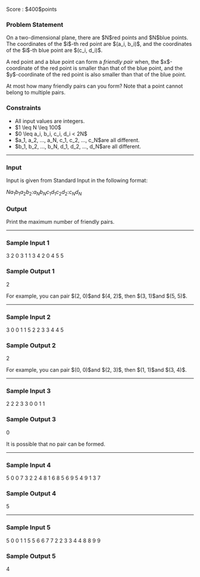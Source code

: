 
<div>

<span>

<span>

<p>
Score : $400$points
</p>

<div>

<section>

### **Problem Statement**

<p>
On a two-dimensional plane, there are $N$red points and $N$blue points.
The coordinates of the $i$-th red point are $(a_i, b_i)$, and the coordinates of the $i$-th blue point are $(c_i, d_i)$.
</p>

<p>
A red point and a blue point can form a 
<em>
friendly pair
</em>
when, the $x$-coordinate of the red point is smaller than that of the blue point, and the $y$-coordinate of the red point is also smaller than that of the blue point.
</p>

<p>
At most how many friendly pairs can you form? Note that a point cannot belong to multiple pairs.
</p>

</section>

</div>

<div>

<section>

### **Constraints**

<ul>

<li>
All input values are integers.
</li>

<li>
$1 \leq N \leq 100$
</li>

<li>
$0 \leq a_i, b_i, c_i, d_i < 2N$
</li>

<li>
$a_1, a_2, ..., a_N, c_1, c_2, ..., c_N$are all different.
</li>

<li>
$b_1, b_2, ..., b_N, d_1, d_2, ..., d_N$are all different.
</li>

</ul>

</section>

</div>

---

<div>

<div>

<section>

### **Input**

<p>
Input is given from Standard Input in the following format:
</p>

<div>

$N$$a_1$$b_1$$a_2$$b_2$$:$$a_N$$b_N$$c_1$$d_1$$c_2$$d_2$$:$$c_N$$d_N$
</div>

</section>

</div>

<div>

<section>

### **Output**

<p>
Print the maximum number of friendly pairs.
</p>

</section>

</div>

</div>

---

<div>

<section>

### **Sample Input 1**

<div>

3
2 0
3 1
1 3
4 2
0 4
5 5

</div>

</section>

</div>

<div>

<section>

### **Sample Output 1**

<div>

2

</div>

<p>
For example, you can pair $(2, 0)$and $(4, 2)$, then $(3, 1)$and $(5, 5)$.
</p>

</section>

</div>

---

<div>

<section>

### **Sample Input 2**

<div>

3
0 0
1 1
5 2
2 3
3 4
4 5

</div>

</section>

</div>

<div>

<section>

### **Sample Output 2**

<div>

2

</div>

<p>
For example, you can pair $(0, 0)$and $(2, 3)$, then $(1, 1)$and $(3, 4)$.
</p>

</section>

</div>

---

<div>

<section>

### **Sample Input 3**

<div>

2
2 2
3 3
0 0
1 1

</div>

</section>

</div>

<div>

<section>

### **Sample Output 3**

<div>

0

</div>

<p>
It is possible that no pair can be formed.
</p>

</section>

</div>

---

<div>

<section>

### **Sample Input 4**

<div>

5
0 0
7 3
2 2
4 8
1 6
8 5
6 9
5 4
9 1
3 7

</div>

</section>

</div>

<div>

<section>

### **Sample Output 4**

<div>

5

</div>

</section>

</div>

---

<div>

<section>

### **Sample Input 5**

<div>

5
0 0
1 1
5 5
6 6
7 7
2 2
3 3
4 4
8 8
9 9

</div>

</section>

</div>

<div>

<section>

### **Sample Output 5**

<div>

4

</div>

</section>

</div>

</span>

</span>

</div>

